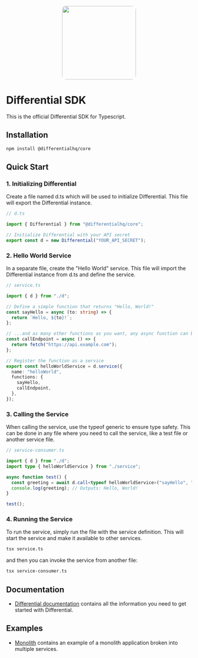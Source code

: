 <p align="center">
  <img src="https://cdn.differential.dev/logo.png" width="200" style="border-radius: 10px" />
</p>

# Differential SDK

This is the official Differential SDK for Typescript.

## Installation

```bash
npm install @differentialhq/core
```

## Quick Start

### 1. Initializing Differential

Create a file named d.ts which will be used to initialize Differential. This file will export the Differential instance.

```typescript
// d.ts

import { Differential } from "@differentialhq/core";

// Initialize Differential with your API secret
export const d = new Differential("YOUR_API_SECRET");
```

### 2. Hello World Service

In a separate file, create the "Hello World" service. This file will import the Differential instance from d.ts and define the service.

```typescript
// service.ts

import { d } from "./d";

// Define a simple function that returns "Hello, World!"
const sayHello = async (to: string) => {
  return `Hello, ${to}!`;
};

// ...and as many other functions as you want, any async function can be a service operation
const callEndpoint = async () => {
  return fetch("https://api.example.com");
};

// Register the function as a service
export const helloWorldService = d.service({
  name: "helloWorld",
  functions: {
    sayHello,
    callEndpoint,
  },
});
```

### 3. Calling the Service

When calling the service, use the typeof generic to ensure type safety. This can be done in any file where you need to call the service, like a test file or another service file.

```typescript
// service-consumer.ts

import { d } from "./d";
import type { helloWorldService } from "./service";

async function test() {
  const greeting = await d.call<typeof helloWorldService>("sayHello", "World");
  console.log(greeting); // Outputs: Hello, World!
}

test();
```

### 4. Running the Service

To run the service, simply run the file with the service definition. This will start the service and make it available to other services.

```bash
tsx service.ts
```

and then you can invoke the service from another file:

```bash
tsx service-consumer.ts
```

## Documentation

- [Differential documentation](https://docs.differential.dev/) contains all the information you need to get started with Differential.

## Examples

- [Monolith](./src/tests/monolith/) contains an example of a monolith application broken into multiple services.